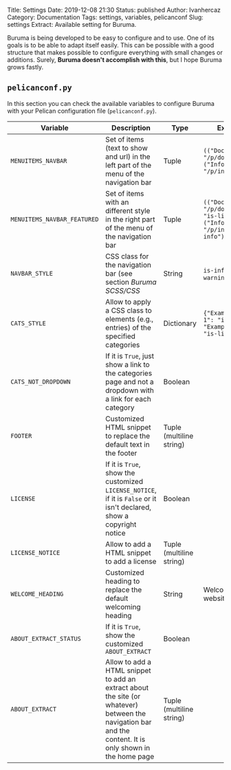 Title: Settings
Date: 2019-12-08 21:30
Status: published
Author: Ivanhercaz
Category: Documentation
Tags: settings, variables, pelicanconf
Slug: settings
Extract: Available setting for Buruma.

Buruma is being developed to be easy to configure and to use. One of its goals is to be able to adapt itself easily. This can be possible with a good structure that makes possible to configure everything with small changes or additions. Surely, **Buruma doesn't accomplish with this**, but I hope Buruma grows fastly.

## `pelicanconf.py`

In this section you can check the available variables to configure Buruma with your Pelican configuration file (`pelicanconf.py`).

| Variable | Description | Type | Example |
|----------|-------------|------|---------|
|`MENUITEMS_NAVBAR`|Set of items (text to show and url) in the left part of the menu of the navigation bar|Tuple|`(("Docs", "/p/docs.html"), ("Info", "/p/info.html"))`|
|`MENUITEMS_NAVBAR_FEATURED`|Set of items with an different style in the right part of the menu of the navigation bar|Tuple|`(("Docs", "/p/docs.html", "is-link"), ("Info", "/p/info", "is-info"))`|
|`NAVBAR_STYLE`|CSS class for the navigation bar (see section *Buruma SCSS/CSS*|String|`is-info`, `is-warning`|
|`CATS_STYLE`|Allow to apply a CSS class to elements (e.g., entries) of the specified categories|Dictionary|`{"Example cat 1": "is-info", "Example cat 2": "is-link"}`|
|`CATS_NOT_DROPDOWN`|If it is `True`, just show a link to the categories page and not a dropdown with a link for each category|Boolean||
|`FOOTER`|Customized HTML snippet to replace the default text in the footer|Tuple (multiline string)||
|`LICENSE`|If it is `True`, show the customized `LICENSE_NOTICE`, if it is `False` or it isn't declared, show a copyright notice|Boolean||
|`LICENSE_NOTICE`|Allow to add a HTML snippet to add a license|Tuple (multiline string)||
|`WELCOME_HEADING`|Customized heading to replace the default welcoming heading|String|Welcome to my website!|
|`ABOUT_EXTRACT_STATUS`|If it is `True`, show the customized `ABOUT_EXTRACT`|Boolean||
|`ABOUT_EXTRACT`|Allow to add a HTML snippet to add an extract about the site (or whatever) between the navigation bar and the content. It is only shown in the home page|Tuple (multiline string)||
